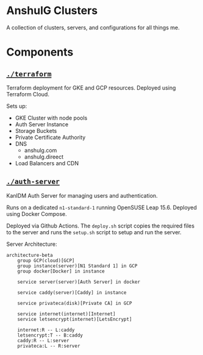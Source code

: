 # AnshulG Clusters

A collection of clusters, servers, and configurations for all things me.

# Components

## [`./terraform`](./terraform/)

Terraform deployment for GKE and GCP resources.
Deployed using Terraform Cloud.

Sets up:

- GKE Cluster with node pools
- Auth Server Instance
- Storage Buckets
- Private Certificate Authority
- DNS
    - anshulg.com
    - anshulg.direect
- Load Balancers and CDN

## [`./auth-server`](./auth-server/)

KanIDM Auth Server for managing users and authentication.

Runs on a dedicated `n1-standard-1` running OpenSUSE Leap 15.6.
Deployed using Docker Compose.

Deployed via Github Actions.
The `deploy.sh` script copies the required files to the server
and runs the `setup.sh` script to setup and run the server.

Server Architecture:
```mermaid
architecture-beta
    group GCP(cloud)[GCP]
    group instance(server)[N1 Standard 1] in GCP
    group docker[Docker] in instance

    service server(server)[Auth Server] in docker

    service caddy(server)[Caddy] in instance

    service privateca(disk)[Private CA] in GCP

    service internet(internet)[Internet]
    service letsencrypt(internet)[LetsEncrypt]

    internet:R -- L:caddy
    letsencrypt:T -- B:caddy
    caddy:R -- L:server
    privateca:L -- R:server
```
